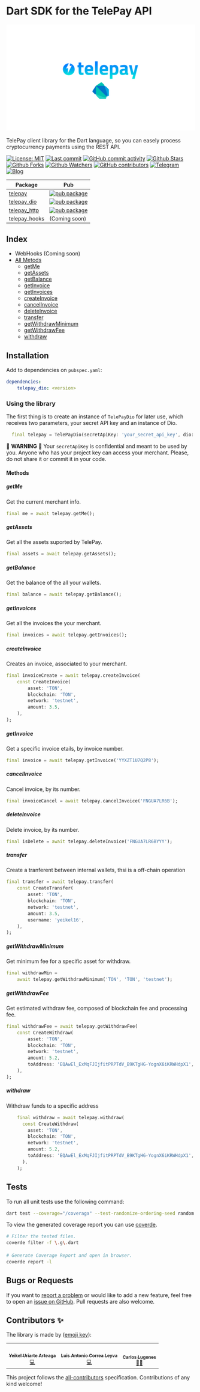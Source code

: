 # Dart SDK for the TelePay API

![TelePay Dart](https://github.com/TelePay-cash/telepay-dart/blob/main/docs/cover.png?raw=true)

TelePay client library for the Dart language, so you can easely process cryptocurrency payments using the REST API.

[![License: MIT](https://img.shields.io/badge/License-MIT-green.svg)](https://opensource.org/licenses/MIT)
[![Last commit](https://img.shields.io/github/last-commit/telepay-cash/telepay-dart.svg?style=flat-square)](https://github.com/telepay-cash/telepay-dart/commits)
[![GitHub commit activity](https://img.shields.io/github/commit-activity/m/telepay-cash/telepay-dart?style=flat-square)](https://github.com/telepay-cash/telepay-dart/commits)
[![Github Stars](https://img.shields.io/github/stars/telepay-cash/telepay-dart?style=flat-square&logo=github&)](https://github.com/telepay-cash/telepay-dart/stargazers)
[![Github Forks](https://img.shields.io/github/forks/telepay-cash/telepay-dart?style=flat-square&logo=github)](https://github.com/telepay-cash/telepay-dart/network/members)
[![Github Watchers](https://img.shields.io/github/watchers/telepay-cash/telepay-dart?style=flat-square&logo=github)](https://github.com/telepay-cash/telepay-dart)
[![GitHub contributors](https://img.shields.io/github/contributors/telepay-cash/telepay-dart?label=code%20contributors&style=flat-square)](https://github.com/telepay-cash/telepay-dart/graphs/contributors)
[![Telegram](https://img.shields.io/badge/Telegram-2CA5E0?style=flat-squeare&logo=telegram&logoColor=white)](https://t.me/TelePayCash)
[![Blog](https://img.shields.io/badge/RSS-FFA500?style=flat-square&logo=rss&logoColor=white)](https://blog.telepay.cash)

| Package                                                                                    | Pub                                                                                                                  |
| ------------------------------------------------------------------------------------------ | -------------------------------------------------------------------------------------------------------------------- |
|[telepay][telepay_github_link]|[![pub package][pub_badge_telepay]][pub_link_telepay]|
|[telepay_dio][telepay_github_link]|[![pub package][pub_badge_telepay_dio]][pub_link_telepay_dio]|
|[telepay_http][telepay_github_link]|[![pub package][pub_badge_telepay_http]][pub_link_telepay_http]|
|telepay_hooks|(Coming soon)|

## Index

* WebHooks (Coming soon)
* [All Metods](https://github.com/telepay-cash/telepay-dart/#Methods)
  * [getMe](https://github.com/telepay-cash/telepay-dart/#getMe)
  * [getAssets](https://github.com/telepay-cash/telepay-dart/#getAssets)
  * [getBalance](https://github.com/telepay-cash/telepay-dart/#getBalance)
  * [getInvoice](https://github.com/telepay-cash/telepay-dart/#getInvoice)
  * [getInvoices](https://github.com/telepay-cash/telepay-dart/#getInvoices)
  * [createInvoice](https://github.com/telepay-cash/telepay-dart/#createInvoice)
  * [cancelInvoice](https://github.com/telepay-cash/telepay-dart/#cancelInvoice)
  * [deleteInvoice](https://github.com/telepay-cash/telepay-dart/#deleteInvoice)
  * [transfer](https://github.com/telepay-cash/telepay-dart/#transfer)
  * [getWithdrawMinimum](https://github.com/telepay-cash/telepay-dart/#getWithdrawMinimum)
  * [getWithdrawFee](https://github.com/telepay-cash/telepay-dart/#getWithdrawFee)
  * [withdraw](https://github.com/telepay-cash/telepay-dart/#withdraw)

## Installation

Add to dependencies on `pubspec.yaml`:

```yaml
dependencies:
    telepay_dio: <version>
```

### Using the library

The first thing is to create an instance of `TelePayDio` for later use, which receives two parameters, your secret API key and an instance of Dio.

```dart
  final telepay = TelePayDio(secretApiKey: 'your_secret_api_key', dio: Dio());
```

🚨  **WARNING** 🚨
Your `secretApiKey` is confidential and meant to be used by you. Anyone who has your project key can access your merchant. Please, do not share it or commit it in your code.

#### Methods

##### getMe

Get the current merchant info.

```dart
final me = await telepay.getMe();
```

##### getAssets

Get all the assets suported by TelePay.

```dart
final assets = await telepay.getAssets();
```

##### getBalance

Get the balance of the all your wallets.

```dart
final balance = await telepay.getBalance();
```

##### getInvoices

Get all the invoices the your merchant.

```dart
final invoices = await telepay.getInvoices();
```

##### createInvoice

Creates an invoice, associated to your merchant.

```dart
final invoiceCreate = await telepay.createInvoice(
    const CreateInvoice(
        asset: 'TON',
        blockchain: 'TON',
        network: 'testnet',
        amount: 3.5,
    ),
);
```

##### getInvoice

Get a specific invoice etails, by invoice number.

```dart
final invoice = await telepay.getInvoice('YYXZT1U7Q2P8');
```

##### cancelInvoice

Cancel invoice, by its number.

```dart
final invoiceCancel = await telepay.cancelInvoice('FNGUA7LR6B');
```

##### deleteInvoice

Delete invoice, by its number.

```dart
final isDelete = await telepay.deleteInvoice('FNGUA7LR6BYYY');
```

##### transfer

Create a tranferent between internal wallets, thsi is a off-chain operation

```dart
final transfer = await telepay.transfer(
    const CreateTransfer(
        asset: 'TON',
        blockchain: 'TON',
        network: 'testnet',
        amount: 3.5,
        username: 'yeikel16',
    ),
);
```

##### getWithdrawMinimum

Get minimum fee for a specific asset for withdraw.

```dart
final withdrawMin =
    await telepay.getWithdrawMinimum('TON', 'TON', 'testnet');
```

##### getWithdrawFee

Get estimated withdraw fee, composed of blockchain fee and processing fee.

```dart
final withdrawFee = await telepay.getWithdrawFee(
    const CreateWithdraw(
        asset: 'TON',
        blockchain: 'TON',
        network: 'testnet',
        amount: 5.2,
        toAddress: 'EQAwEl_ExMqFJIjfitPRPTdV_B9KTgHG-YognX6iKRWHdpX1',
    ),
);
```

##### withdraw

Withdraw funds to a specific address

```dart
    final withdraw = await telepay.withdraw(
      const CreateWithdraw(
        asset: 'TON',
        blockchain: 'TON',
        network: 'testnet',
        amount: 5.2,
        toAddress: 'EQAwEl_ExMqFJIjfitPRPTdV_B9KTgHG-YognX6iKRWHdpX1',
      ),
    );
```

## Tests

To run all unit tests use the following command:

```sh
dart test --coverage="/coveraga" --test-randomize-ordering-seed random

```

To view the generated coverage report you can use [coverde](https://pub.dev/packages/coverde).

```sh
# Filter the tested files.
coverde filter -f \.g\.dart

# Generate Coverage Report and open in browser.
coverde report -l
```

## Bugs or Requests

If you want to [report a problem][github_issue_link] or would like to add a new feature, feel free to open an [issue on GitHub][github_issue_link]. Pull requests are also welcome.

## Contributors ✨

The library is made by ([emoji key](https://allcontributors.org/docs/en/emoji-key)):

<!-- ALL-CONTRIBUTORS-LIST:START - Do not remove or modify this section -->
<!-- prettier-ignore-start -->
<!-- markdownlint-disable -->
<table>
  <tr>
    <td align="center"><a href="https://github.com/yeikel16"><img src="https://avatars.githubusercontent.com/u/26438532?v=4" width="100px;" alt=""/><br /><sub><b>Yeikel Uriarte Arteaga</b></sub></a><br /><a href="https://github.com/TelePay-cash/telepay-dart/commits?author=yeikel16" title="Code">💻</a></td>
    <td align="center"><a href="https://github.com/luiscib3r"><img src="https://avatars.githubusercontent.com/u/32603705?v=4" width="100px;" alt=""/><br /><sub><b>Luis Antonio Correa Leyva </b></sub></a><br /><a href="https://github.com/TelePay-cash/telepay-dart/commits?author=luiscib3r" title="Code">💻</a></td>
    <td align="center"><a href="https://carloslugones.com"><img src="https://avatars.githubusercontent.com/u/18733370?v=4?s=100" width="100px;" alt=""/><br /><sub><b>Carlos Lugones</b></sub></a><br /><a href="https://github.com/telepay-cash/telepay-dart/commits?author=CarlosLugones" title="Mentoring">🧑‍🏫</a></td>
  </tr>
</table>
<!-- markdownlint-restore -->
<!-- prettier-ignore-end -->

<!-- ALL-CONTRIBUTORS-LIST:END -->

This project follows the [all-contributors](https://github.com/all-contributors/all-contributors) specification. Contributions of any kind welcome!

[github_issue_link]: https://github.com/TelePay-cash/telepay-dart/issues
[pub_badge_telepay]: https://img.shields.io/pub/v/telepay.svg
[pub_link_telepay]: https://pub.dartlang.org/packages/telepay
[pub_badge_telepay_dio]: https://img.shields.io/pub/v/telepay_dio.svg
[pub_link_telepay_dio]: https://pub.dartlang.org/packages/telepay_dio
[pub_badge_telepay_http]: https://img.shields.io/pub/v/telepay_http.svg
[pub_link_telepay_http]: https://pub.dartlang.org/packages/telepay_http
[telepay_dart_github_link]: https://github.com/telepay-cash/telepay-dart/
[telepay_github_link]: https://github.com/telepay-cash/telepay-dart/tree/main/packages/telepay
